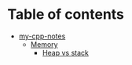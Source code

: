 # Table of contents

* [my-cpp-notes](README.md)
  * [Memory](my-cpp-notes/memory/README.md)
    * [Heap vs stack](my-cpp-notes/memory/heap-vs-stack.md)
